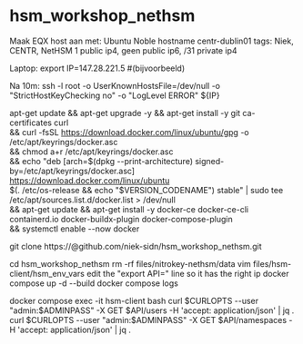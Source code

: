 # hsm_workshop_nethsm

Maak EQX host aan met:
  Ubuntu Noble
  hostname centr-dublin01
  tags: Niek, CENTR, NetHSM
  1 public ip4, geen public ip6, /31 private ip4

Laptop:
export IP=147.28.221.5  #(bijvoorbeeld)

Na 10m:
ssh -l root -o UserKnownHostsFile=/dev/null -o "StrictHostKeyChecking no" -o "LogLevel ERROR" ${IP}

apt-get update && apt-get upgrade -y && apt-get install -y git ca-certificates curl \
&& curl -fsSL https://download.docker.com/linux/ubuntu/gpg -o /etc/apt/keyrings/docker.asc \
&& chmod a+r /etc/apt/keyrings/docker.asc \
&& echo "deb [arch=$(dpkg --print-architecture) signed-by=/etc/apt/keyrings/docker.asc] https://download.docker.com/linux/ubuntu \
$(. /etc/os-release && echo "$VERSION_CODENAME") stable" | sudo tee /etc/apt/sources.list.d/docker.list > /dev/null \
&& apt-get update && apt-get install -y docker-ce docker-ce-cli containerd.io docker-buildx-plugin docker-compose-plugin \
&& systemctl enable --now docker

git clone https://<PAT>@github.com/niek-sidn/hsm_workshop_nethsm.git

cd hsm_workshop_nethsm
rm -rf files/nitrokey-nethsm/data
vim files/hsm-client/hsm_env_vars
  edit the "export API=" line so it has the right ip
docker compose up -d --build
docker compose logs

docker compose exec -it hsm-client bash
curl $CURLOPTS --user "admin:$ADMINPASS" -X GET $API/users -H 'accept: application/json' | jq .
curl $CURLOPTS --user "admin:$ADMINPASS" -X GET $API/namespaces -H 'accept: application/json' | jq .
